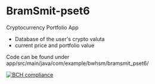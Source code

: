 # BramSmit-pset6

Cryptocurrency Portfolio App
 - Database of the user's crypto valuta
 - current price and portfolio value
 
 Code can be found under app/src/main/java/com/example/bwhsm/bramsmit_pset6/
 
 [![BCH compliance](https://bettercodehub.com/edge/badge/Bram502/BramSmit-pset6?branch=master)](https://bettercodehub.com/)
